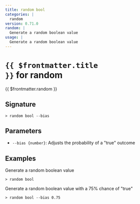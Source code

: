 ```yaml
---
title: random bool
categories: |
  random
version: 0.71.0
random: |
  Generate a random boolean value
usage: |
  Generate a random boolean value
---
```


# <code>{{ $frontmatter.title }}</code> for random

<div class='command-title'>{{ $frontmatter.random }}</div>

## Signature

```> random bool --bias```

## Parameters

 -  `--bias {number}`: Adjusts the probability of a "true" outcome

## Examples

Generate a random boolean value
```shell
> random bool
```

Generate a random boolean value with a 75% chance of "true"
```shell
> random bool --bias 0.75
```
